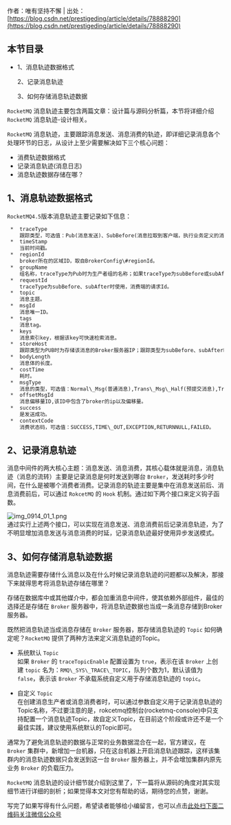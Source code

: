 作者：唯有坚持不懈 | 出处：[https://blog.csdn.net/prestigeding/article/details/78888290](https://blog.csdn.net/prestigeding/article/details/78888290)


## 本节目录 ##

 *  1、消息轨迹数据格式
    
    2、记录消息轨迹
    
    3、如何存储消息轨迹数据

  
`RocketMQ` 消息轨迹主要包含两篇文章：设计篇与源码分析篇，本节将详细介绍 `RocketMQ` 消息轨迹-设计相关。

`RocketMQ` 消息轨迹，主要跟踪消息发送、消息消费的轨迹，即详细记录消息各个处理环节的日志，从设计上至少需要解决如下三个核心问题：

 *  消费轨迹数据格式
 *  记录消息轨迹(消息日志)
 *  消息轨迹数据存储在哪？

## 1、消息轨迹数据格式 ##

`RocketMQ4.5`版本消息轨迹主要记录如下信息：

```html
 *  traceType  
    跟踪类型，可选值：Pub(消息发送)、SubBefore(消息拉取到客户端，执行业务定义的消费逻辑之前)、SubAfter(消费后)。
 *  timeStamp  
    当前时间戳。
 *  regionId  
    broker所在的区域ID，取自BrokerConfig\#regionId。
 *  groupName  
    组名称，traceType为Pub时为生产者组的名称；如果traceType为subBefore或subAfter时为消费组名称。
 *  requestId  
    traceType为subBefore、subAfter时使用，消费端的请求Id。
 *  topic  
    消息主题。
 *  msgId  
    消息唯一ID。
 *  tags  
    消息tag。
 *  keys  
    消息索引key，根据该key可快速检索消息。
 *  storeHost  
    跟踪类型为PUB时为存储该消息的Broker服务器IP；跟踪类型为subBefore、subAfter时为消费者IP。
 *  bodyLength  
    消息体的长度。
 *  costTime  
    耗时。
 *  msgType  
    消息的类型，可选值：Normal\_Msg(普通消息),Trans\_Msg\_Half(预提交消息),Trans\_msg\_Commit(提交消息),Delay\_Msg(延迟消息)。
 *  offsetMsgId  
    消息偏移量ID,该ID中包含了broker的ip以及偏移量。
 *  success  
    是发送成功。
 *  contextCode  
    消费状态码，可选值：SUCCESS,TIME\_OUT,EXCEPTION,RETURNNULL,FAILED。
```

## 2、记录消息轨迹 ##

消息中间件的两大核心主题：消息发送、消息消费，其核心载体就是消息，消息轨迹（消息的流转）主要是记录消息是何时发送到哪台 `Broker`，发送耗时多少时间，在什么是被哪个消费者消费。记录消息的轨迹主要是集中在消息发送前后、消息消费前后，可以通过 `RokcetMQ` 的 `Hook` 机制。通过如下两个接口来定义钩子函数。  

![img\_0914\_01\_1.png][img_0914_01_1.png]  
通过实行上述两个接口，可以实现在消息发送、消息消费前后记录消息轨迹，为了不明显增加消息发送与消息消费的时延，记录消息轨迹最好使用异步发送模式。

## 3、如何存储消息轨迹数据 ##

消息轨迹需要存储什么消息以及在什么时候记录消息轨迹的问题都以及解决，那接下来就得思考将消息轨迹存储在哪里？

存储在数据库中或其他媒介中，都会加重消息中间件，使其依赖外部组件，最佳的选择还是存储在 `Broker` 服务器中，将消息轨迹数据也当成一条消息存储到Broker服务器。

既然把消息轨迹当成消息存储在 `Broker` 服务器，那存储消息轨迹的 `Topic` 如何确定呢？`RocketMQ` 提供了两种方法来定义消息轨迹的Topic。

 *  系统默认 `Topic`  
    如果 `Broker` 的 `traceTopicEnable` 配置设置为 `true`，表示在该 `Broker` 上创建 `topic` 名为：`RMQ\_SYS\_TRACE\_TOPIC`，队列个数为1，默认该值为 `false`，表示该 `Broker` 不承载系统自定义用于存储消息轨迹的 `topic`。
	
 *  自定义 `Topic`  
    在创建消息生产者或消息消费者时，可以通过参数自定义用于记录消息轨迹的Topic名称，不过要注意的是，rokcetmq控制台(rocketmq-console)中只支持配置一个消息轨迹Topic，故自定义Topic，在目前这个阶段或许还不是一个最佳实践，建议使用系统默认的Topic即可。

通常为了避免消息轨迹的数据与正常的业务数据混合在一起，官方建议，在 `Broker` 集群中，新增加一台机器，只在这台机器上开启消息轨迹跟踪，这样该集群内的消息轨迹数据只会发送到这一台 `Broker` 服务器上，并不会增加集群内原先业务 `Broker` 的负载压力。

`RocketMQ` 消息轨迹的设计细节就介绍到这里了，下一篇将从源码的角度对其实现细节进行详细的剖析；如果觉得本文对您有帮助的话，期待您的点赞，谢谢。


[img_0914_01_1.png]: https://gitee.com/duchaochen/gongzhonghao/raw/master/个人博客文章/001-images/souyunku-web/2019/09/0914/01/30/img_0914_01_1.png


写完了如果写得有什么问题，希望读者能够给小编留言，也可以点击[此处扫下面二维码关注微信公众号](https://www.ycbbs.vip/?p=28 "此处扫下面二维码关注微信公众号")




